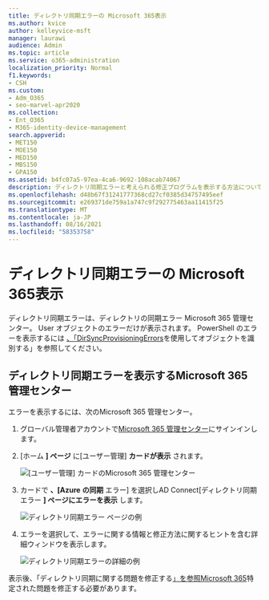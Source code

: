 ```yaml
---
title: ディレクトリ同期エラーの Microsoft 365表示
ms.author: kvice
author: kelleyvice-msft
manager: laurawi
audience: Admin
ms.topic: article
ms.service: o365-administration
localization_priority: Normal
f1.keywords:
- CSH
ms.custom:
- Adm_O365
- seo-marvel-apr2020
ms.collection:
- Ent_O365
- M365-identity-device-management
search.appverid:
- MET150
- MOE150
- MED150
- MBS150
- GPA150
ms.assetid: b4fc07a5-97ea-4ca6-9692-108acab74067
description: ディレクトリ同期エラーと考えられる修正プログラムを表示する方法については、Microsoft 365 管理センター。
ms.openlocfilehash: d48b67f31241777368cd27cf0385d34757495eef
ms.sourcegitcommit: e269371de759a1a747c9f292775463aa11415f25
ms.translationtype: MT
ms.contentlocale: ja-JP
ms.lasthandoff: 08/16/2021
ms.locfileid: "58353758"
---
```

# <a name="view-directory-synchronization-errors-in-microsoft-365"></a>ディレクトリ同期エラーの Microsoft 365表示

ディレクトリ同期エラーは、ディレクトリの同期エラー Microsoft 365 管理センター。 User オブジェクトのエラーだけが表示されます。 PowerShell のエラーを表示するには [、「DirSyncProvisioningErrors](/azure/active-directory/hybrid/how-to-connect-syncservice-duplicate-attribute-resiliency)を使用してオブジェクトを識別する」を参照してください。

## <a name="view-directory-synchronization-errors-in-the-microsoft-365-admin-center"></a>ディレクトリ同期エラーを表示するMicrosoft 365 管理センター

エラーを表示するには、次のMicrosoft 365 管理センター。
  
1. グローバル管理者アカウントで[Microsoft 365 管理センター](https://admin.microsoft.com)にサインインします。 
    
2. [ホーム **] ページ** に[ユーザー管理] **カードが表示** されます。 
    
    ![[ユーザー管理] カードのMicrosoft 365 管理センター](../media/060006e9-de61-49d5-8979-e77cda198e71.png)
  
3. カードで **、[Azure** **の同期** エラー] を選択しAD Connect[ディレクトリ同期エラー **] ページにエラーを表示** します。   
    
    ![ディレクトリ同期エラー ページの例](../media/882094a3-80d3-4aae-b90b-78b27047974c.png)

4. エラーを選択して、エラーに関する情報と修正方法に関するヒントを含む詳細ウィンドウを表示します。

   ![ディレクトリ同期エラーの詳細の例](../media/a6e302d4-6be7-4e3a-b4b5-81c5a2c02952.png)
  
表示後、「ディレクトリ同期に関する問題を修正する[」を参照Microsoft 365](fix-problems-with-directory-synchronization.md)特定された問題を修正する必要があります。